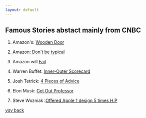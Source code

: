 ```yaml
---
layout: default
---
```


## Famous Stories abstact mainly from CNBC

1. Amazon's: [Wooden Door](https://www.cnbc.com/2018/01/23/jeff-bezos-first-desk-at-amazon-was-made-of-a-wooden-door.html)
 
2. Amazon: [Don't be typical](https://www.cnbc.com/2021/04/15/lesson-from-jeff-bezos-last-letter-as-amazon-ceo-dont-be-typical.html)
 
3. Amazon will [Fail](https://www.cnbc.com/2018/11/15/bezos-tells-employees-one-day-amazon-will-fail-and-to-stay-hungry.html)

4. Warren Buffet: [Inner-Outer Scorecard](https://www.inc.com/marcel-schwantes/warren-buffett-says-he-became-a-self-made-billionaire-because-he-played-by-1-simple-rule-of-life-which-most-people-dont.html)

5. Josh Tetrick: [4 Pieces of Advice](https://www.cnbc.com/2021/03/03/advice-for-starting-a-business-from-multibillion-dollar-eat-just.html)

6. Elon Musk: [Get Out Professor](https://www.cnbc.com/2020/02/03/billionaire-elon-musk-told-this-harvard-professor-to-get-out-of-a-meeting.html)
 
7. Steve Wozniak :[Offered Apple 1 design 5 times H.P](https://appleinsider.com/articles/10/12/07/apple_co_founder_offered_first_computer_design_to_hp_5_times/amp/)


[_yay_ back](https://srterm.github.io/srt/notes.html)
